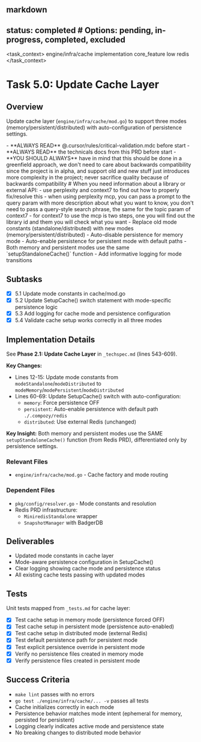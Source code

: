 ## markdown

## status: completed # Options: pending, in-progress, completed, excluded

<task_context>
<domain>engine/infra/cache</domain>
<type>implementation</type>
<scope>core_feature</scope>
<complexity>low</complexity>
<dependencies>redis</dependencies>
</task_context>

# Task 5.0: Update Cache Layer

## Overview

Update cache layer (`engine/infra/cache/mod.go`) to support three modes (memory/persistent/distributed) with auto-configuration of persistence settings.

<critical>
- **ALWAYS READ** @.cursor/rules/critical-validation.mdc before start
- **ALWAYS READ** the technicals docs from this PRD before start
- **YOU SHOULD ALWAYS** have in mind that this should be done in a greenfield approach, we don't need to care about backwards compatibility since the project is in alpha, and support old and new stuff just introduces more complexity in the project; never sacrifice quality because of backwards compatibility
</critical>

<research>
# When you need information about a library or external API:
- use perplexity and context7 to find out how to properly fix/resolve this
- when using perplexity mcp, you can pass a prompt to the query param with more description about what you want to know, you don't need to pass a query-style search phrase, the same for the topic param of context7
- for context7 to use the mcp is two steps, one you will find out the library id and them you will check what you want
</research>

<requirements>
- Replace old mode constants (standalone/distributed) with new modes (memory/persistent/distributed)
- Auto-disable persistence for memory mode
- Auto-enable persistence for persistent mode with default paths
- Both memory and persistent modes use the same `setupStandaloneCache()` function
- Add informative logging for mode transitions
</requirements>

## Subtasks

- [x] 5.1 Update mode constants in cache/mod.go
- [x] 5.2 Update SetupCache() switch statement with mode-specific persistence logic
- [x] 5.3 Add logging for cache mode and persistence configuration
- [x] 5.4 Validate cache setup works correctly in all three modes

## Implementation Details

See **Phase 2.1: Update Cache Layer** in `_techspec.md` (lines 543-609).

**Key Changes:**
- Lines 12-15: Update mode constants from `modeStandalone`/`modeDistributed` to `modeMemory`/`modePersistent`/`modeDistributed`
- Lines 60-69: Update SetupCache() switch with auto-configuration:
  - `memory`: Force persistence OFF
  - `persistent`: Auto-enable persistence with default path `./.compozy/redis`
  - `distributed`: Use external Redis (unchanged)

**Key Insight:** Both memory and persistent modes use the SAME `setupStandaloneCache()` function (from Redis PRD), differentiated only by persistence settings.

### Relevant Files

- `engine/infra/cache/mod.go` - Cache factory and mode routing

### Dependent Files

- `pkg/config/resolver.go` - Mode constants and resolution
- Redis PRD infrastructure:
  - `MiniredisStandalone` wrapper
  - `SnapshotManager` with BadgerDB

## Deliverables

- Updated mode constants in cache layer
- Mode-aware persistence configuration in SetupCache()
- Clear logging showing cache mode and persistence status
- All existing cache tests passing with updated modes

## Tests

Unit tests mapped from `_tests.md` for cache layer:
- [x] Test cache setup in memory mode (persistence forced OFF)
- [x] Test cache setup in persistent mode (persistence auto-enabled)
- [x] Test cache setup in distributed mode (external Redis)
- [x] Test default persistence path for persistent mode
- [x] Test explicit persistence override in persistent mode
- [x] Verify no persistence files created in memory mode
- [x] Verify persistence files created in persistent mode

## Success Criteria

- `make lint` passes with no errors
- `go test ./engine/infra/cache/... -v` passes all tests
- Cache initializes correctly in each mode
- Persistence behavior matches mode intent (ephemeral for memory, persisted for persistent)
- Logging clearly indicates active mode and persistence state
- No breaking changes to distributed mode behavior
